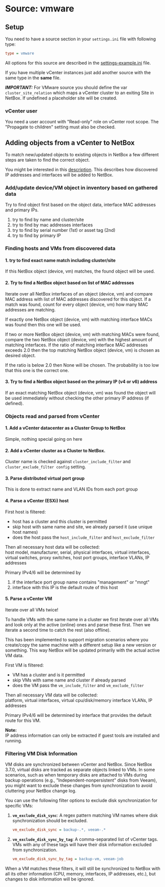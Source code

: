 # Source: vmware

## Setup
You need to have a source section in your `settings.ini` file with following type:
```ini
type = vmware
```
All options for this source are described in the [settings-example.ini](../settings-example.ini) file.

If you have multiple vCenter instances just add another source with the same type in the **same** file.

***IMPORTANT:*** For VMware source you should define the var `cluster_site_relation` which maps a vCenter cluster to an
exiting Site in NetBox. If undefined a placeholder site will be created.

### vCenter user
You need a user account with "Read-only" role on vCenter root scope.
The "Propagate to children" setting must also be checked.

## Adding objects from a vCenter to NetBox

To match new/updated objects to existing objects in NetBox a few different steps are taken to find the correct object.

You might be interested in this [description](common_concepts.md). This describes how discovered
IP addresses and interfaces will be added to NetBox.

### Add/update device/VM object in inventory based on gathered data

Try to find object first based on the object data, interface MAC addresses and primary IPs.
1. try to find by name and cluster/site
2. try to find by mac addresses interfaces
3. try to find by serial number (1st) or asset tag (2nd)
4. try to find by primary IP

### Finding hosts and VMs from discovered data

#### 1. try to find exact name match including cluster/site

If this NetBox object (device, vm) matches, the found object will be used.

#### 2. Try to find a NetBox object based on list of MAC addresses

Iterate over all NetBox interfaces of an object (device, vm) and compare MAC address with list
of MAC addresses discovered for this object. If a match was found, count for every object (device, vm)
how many MAC addresses are matching.

If exactly one NetBox object (device, vm) with matching interface MACs was found then this one will be used.

If two or more NetBox object (device, vm) with matching MACs were found, compare the two
NetBox object (device, vm) with the highest amount of matching interfaces. If the ratio of matching interface
MAC addresses exceeds 2.0 then the top matching NetBox object (device, vm) is chosen as desired object.

If the ratio is below 2.0 then None will be chosen. The probability is too low that
this one is the correct one.

#### 3. Try to find a NetBox object based on the primary IP (v4 or v6) address

If an exact matching NetBox object (device, vm) was found the object will be used
immediately without checking the other primary IP address (if defined).

### Objects read and parsed from vCenter

#### 1. Add a vCenter datacenter as a Cluster Group to NetBox
Simple, nothing special going on here

#### 2. Add a vCenter cluster as a Cluster to NetBox.

Cluster name is checked against `cluster_include_filter` and `cluster_exclude_filter config` setting.

#### 3. Parse distributed virtual port group
This is done to extract name and VLAN IDs from each port group

#### 4. Parse a vCenter (ESXi) host

First host is filtered:
* host has a cluster and this cluster is permitted
* skip host with same name and site, we already parsed it (use unique host names)
* does the host pass the `host_include_filter` and `host_exclude_filter`

Then all necessary host data will be collected:<br>
host model, manufacturer, serial, physical interfaces, virtual interfaces,
virtual switches, proxy switches, host port groups, interface VLANs, IP addresses

Primary IPv4/6 will be determined by
1. if the interface port group name contains "management" or "mngt"
2. interface with this IP is the default route of this host

#### 5. Parse a vCenter VM

Iterate over all VMs twice!

To handle VMs with the same name in a cluster we first iterate over all VMs and look only at the
active (online) ones and parse these first. Then we iterate a second time to catch the rest (also offline).

This has been implemented to support migration scenarios where you create/copy the same
machine with a different setup like a new version or something. This way NetBox will be
updated primarily with the actual active VM data.

First VM is filtered:
* VM has a cluster and is it permitted
* skip VMs with same name and cluster if already parsed
* does the VM pass the `vm_include_filter` and `vm_exclude_filter`

Then all necessary VM data will be collected:<br>
platform, virtual interfaces, virtual cpu/disk/memory interface VLANs, IP addresses

Primary IPv4/6 will be determined by interface that provides the default route for this VM.

**Note:**<br>
IP address information can only be extracted if guest tools are installed and running.

### Filtering VM Disk Information
VM disks are synchronized between vCenter and NetBox. Since NetBox 3.7.0, virtual disks are tracked as separate objects 
linked to VMs. In some scenarios, such as when temporary disks are attached to VMs during backup operations 
(e.g., "Independent-nonpersistent" disks from Veeam), you might want to exclude these changes from synchronization 
to avoid cluttering your NetBox change log.

You can use the following filter options to exclude disk synchronization for specific VMs:

1. **`vm_exclude_disk_sync`**: A regex pattern matching VM names where disk synchronization should be excluded.
   ```ini
   vm_exclude_disk_sync = backup-.*, veeam-.*
   ```

2. **`vm_exclude_disk_sync_by_tag`**: A comma-separated list of vCenter tags. VMs with any of these tags will have 
   their disk information excluded from synchronization.
   ```ini
   vm_exclude_disk_sync_by_tag = backup-vm, veeam-job
   ```

When a VM matches these filters, it will still be synchronized to NetBox with all its other information 
(CPU, memory, interfaces, IP addresses, etc.), but changes to disk information will be ignored.
